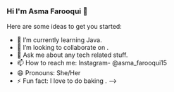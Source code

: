 ### Hi I'm Asma Farooqui 👋


Here are some ideas to get you started:

- 🌱 I’m currently learning Java.
- 👯 I’m looking to collaborate on .
- 💬 Ask me about any tech related stuff.
- 📫 How to reach me: Instagram- @asma_farooqui15
- 😄 Pronouns: She/Her
- ⚡ Fun fact: I love to do baking .
-->
